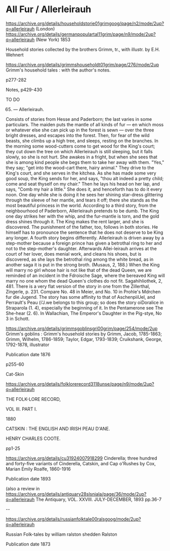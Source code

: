 # All Fur /  Allerleirauh


https://archive.org/details/householdstorie01grimgoog/page/n2/mode/2up?q=allerleirauh (London)
https://archive.org/details/germanpopulartal11grim/page/n9/mode/2up?q=allerleirauh (New York) 1853

Household stories collected by the brothers Grimm, tr., with illustr. by E.H. Wehnert



https://archive.org/details/grimmshouseholdt01grim/page/276/mode/2up
Grimm's household tales : with the author's notes.

p277-282

Notes, p429-430

TO DO

65. — Allerleirauh.

Consists of stories from Hesse and Paderborn; the last varies in some particulars. The maiden puts the mantle of all kinds of fur — en which moss or whatever else she can pick up in the forest is sewn — over the three bright dresses, and escapes into the forest. Then, for fear of the wild beasts, she climbs up a high tree, and sleeps, resting on the branches. In the morning some wood-cutters come to get wood for the King's court; they cut down the tree on which Allerleirauh is still sleeping, but it falls slowly, so she is not hurt. She awakes in a fright, but when she sees that she is among kind people she begs them to take her away with them. "Yes," they say; "get into the wood-cart there, hairy animal." They drive to the King's court, and she serves in the kitchea. As she has made some very good soup, the King sends for her, and says, "thou alt indeed a pretty child; come and seat thyself on my chair." Then he lays his head on her lap, and says, "Comb my hair a little." She does it, and henceforth has to do it every noon. One day while she is doing it he sees her shining star-dress glittering through the sleeve of her mantle, and tears it off; there she stands as the most beautiful princess in the world. According to a third story, from the neighbourhood of Paderborn, Allerleirauh pretends to be dumb. The King one day strikes her with the whip, and the fur-mantle is torn, and the gold dress shines through it. The King makes the rent larger, and she is discovered. The punishment of the father, too, follows in both stories. He himself has to pronounce the sentence that he does not deserve to be King any longer. A fourth story begins differently. Allerleirauh is driven away by a step-mother because a foreign prince has given a betrothal ring to her and not to the step-mother's daughter. Afterwards Allei-leirauh arrives at the court of her lover, does menial work, and cleans his shoes, but is discovered, as she lays the betrothal ring among the white bread, as in another saga it is put in the strong broth. (Musaus, 2, 188.) When the King will marry no girl whose hair is not like that of the dead Queen, we are reminded of an incident in the Fdroische Sage, where the bereaved King will marry no one whom the dead Queen's clothes do not fit. Sagahihliothek, 2, 481. There is a very flat version of the story in one from the Zillerthal, Zingerle, p. 231. Compare No. 48 in Meier, and No. 10 in Prohle's Mdrchen fur die Jugend. The story has some affinity to that of AschenpiiUel, and Perrault's Peau (i'J.we belongs to this group; so does the story oiDoralice in Straparola (1. 4), especially the beginning of it. In the Pentamerone see The She-hear (2. 6). In Wallachian, The Emperor's Daughter in the Pig-stye, No 3 in Schott.



https://archive.org/details/grimmsgoblinsgri00grim/page/254/mode/2up
Grimm's goblins : Grimm's household stories
by Grimm, Jacob, 1785-1863; Grimm, Wilhelm, 1786-1859; Taylor, Edgar, 1793-1839; Cruikshank, George, 1792-1878, illustrator

Publication date 1876

p255-60

Cat-Skin


https://archive.org/details/folklorerecord3118unse/page/n9/mode/2up?q=allerleirauh

THE FOLK-LORE RECORD,

VOL III. PART I.

1880

CATSKIN : THE ENGLISH AND IRISH PEAU D'ANE.

HENRY CHARLES COOTE.

pp1-25



https://archive.org/details/cu31924007918299
Cinderella; three hundred and forty-five variants of Cinderella, Catskin, and Cap o'Rushes
by Cox, Marian Emily Roalfe, 1860-1916

Publication date 1893

(also a review in https://archive.org/details/antiquary28slsniala/page/36/mode/2up?q=allerleirauh The Antiquary, VOL. XXVIII. JULY-DECEMBER, 1893 pp.36-7

--

https://archive.org/details/russianfolktale00ralsgoog/mode/2up?q=allerleirauh

Russian Folk-tales
by william ralston shedden Ralston

Publication date 1873
